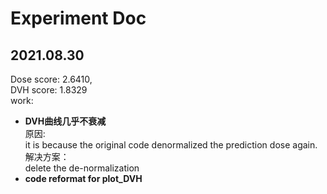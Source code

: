 # Experiment Doc

## 2021.08.30 <br>

Dose score: 2.6410,<br>
DVH score: 1.8329 <br>
work:

- **DVH曲线几乎不衰减**<br>
  原因:<br>
  it is because the original code denormalized the prediction dose again.<br>
  解决方案：<br>
  delete the de-normalization
- **code reformat for plot_DVH**